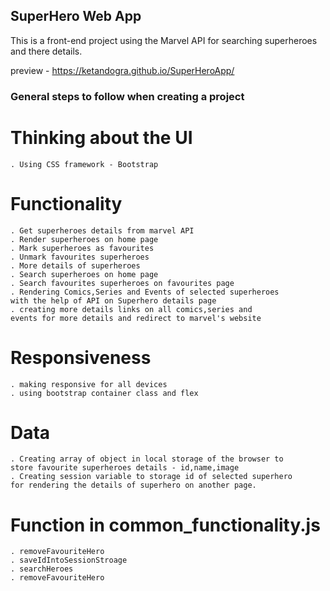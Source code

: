 ## SuperHero Web App
This is a front-end project using the Marvel API for searching superheroes and there details.

preview - https://ketandogra.github.io/SuperHeroApp/

### General steps to follow when creating a project

# Thinking about the UI

    . Using CSS framework - Bootstrap

# Functionality

    . Get superheroes details from marvel API
    . Render superheroes on home page
    . Mark superheroes as favourites
    . Unmark favourites superheroes
    . More details of superheroes
    . Search superheroes on home page
    . Search favourites superheroes on favourites page
    . Rendering Comics,Series and Events of selected superheroes
    with the help of API on Superhero details page
    . creating more details links on all comics,series and
    events for more details and redirect to marvel's website

# Responsiveness

    . making responsive for all devices
    . using bootstrap container class and flex

# Data

    . Creating array of object in local storage of the browser to
    store favourite superheroes details - id,name,image
    . Creating session variable to storage id of selected superhero
    for rendering the details of superhero on another page.



# Function in common_functionality.js

    . removeFavouriteHero
    . saveIdIntoSessionStroage
    . searchHeroes
    . removeFavouriteHero
